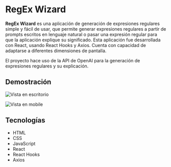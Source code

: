 # RegEx Wizard

**RegEx Wizard** es una aplicación de generación de expresiones regulares simple y fácil de usar, que permite generar expresiones regulares a partir de prompts escritos en lenguaje natural o pasar una expresión regular para que la aplicación explique su significado. Esta aplicación fue desarrollada con React, usando React Hooks y Axios. Cuenta con capacidad de adaptarse a diferentes dimensiones de pantalla. 

El proyecto hace uso de la API de OpenAI para la generación de expresiones regulares y su explicación.

## Demostración

![Vista en escritorio](https://lh3.googleusercontent.com/u/2/drive-viewer/AAOQEOQZFbWrUPmS4vyoQf6KkBIOR74lvib7_u4bhiRJ3l5DQ3iiTGEvc5C7qWSHM-NEWySsNkam_miv7PjX2EWs8yPOcGp_Bw=w1920-h973)

![Vista en mobile](https://lh3.googleusercontent.com/fife/AMPSemcTMSjtF7Ye9dbSuO_LgbHyyv6ggay0aF-eyoQhevpj5n1hCKZr4U050eV1bHApNw_14c3hL2UFX87-kpAMvp8Q7i01_uLMf10v7sFtpKEDoosk0WLhmYh7vOMZPiEQm7Gq0ZlPZJy9svXC-_zxzjQTux6aYioW9lA0s2ETvc-LWSlVHR3wKTKEVjapckm68jMTKo-iNuJfAB6wTkyTI6rdWcDvvdehkEvm9-IhURSCM0d3ZPklsfhkNNSRwQ41FnjRO4fskCk9OQoo4WG6xilXs7HngdFY7BUkK35zy13XuCVL6nT6x5pcMMlNM8aE0NydENZagICIQQJfj56GrQljDUQK4YPQ6-22UI-WNvphsrMjfmoZ0f4TLHPWQ3I31_4pKc_1G2pHd4BU-qQ3nYO63nFe06_XL0d9-M9mNzX0HrA47trhosqVHygjhFSVcKj3xqBdqIKNYEOhxi7f2EyLQrvz6xC_49qPFuh9Dl9XISec2-meeCLiQdYmBYJGRSMnR-pbl9My-CRVVoYnf0PzrK-6uKGh_oL1ZngoEe6XBilTJ1ejvvkhtk-PsnllIrvjgOUYfxc7BZIBBnNDIBkU97YBHcf5da5OxPRQsfOwURTbA32bZyI75d_3PFe5BJoTkBPS9dVLm1wLgVKuPM-GyliTrEHNob77Z5pDoEygz5xOvJM9cyufDedHt39guQjrJyE9KEY6PjocCAgg9A7YX-h2hStkkolSEhEqxCzzvUYI01WetVUeuzmpMQNEICLMDHVJWnIHyrrkzCzkm_JmEHj648ea0eG0Z6vrfb6R2DpTTHaMPh8BP8IdD6X3dgfIU88iN331f4VT8NRTwN8RZ-Gz00gLHcDs4TQUwOFDVth9TzQI-4iIRRXAtwtvCLD6Y99Wn3ZZJ7o-lQztJfZlLQ68yUGCRNMPen08_5paPK0Oj9DJyj1gpVlVx0sQo6TVXFxAfYLr8x_B1zaOEE_0Yd1rDAx98rSmzB1KLKbPkBlHNii_ctudyzDbA6VB3bVkITCI_wSbCE6UlORKjl78d1toowq79hwwSuIiNULn8OvsYmFBj3yqnDYrdLehBNPR6SYnbGQrgVnsvKyQJMN6QMuzlTaQlFUjjT-SQVKLc4LsLStlVTdswvkXvWGlMNtsEq4NVOCC69rZcioJzhJwsnlcHcvftF5A95POZtCz6VlmpBx6CO8g_HBhBSJPrVUuziC7Bskul4Z3Bw8ltqQd7rIE8OYy8PaVhsYubpN64Ph7PVv-ej0QfDcsJ8B-lsuz6yBnTup3admqzDM4tQ2GtuHL72Tlqso6NnWb918IzvWSK1PFKkiKARIv20vTwCZj8Iptup7oDb0wlC9K-D5Ilt0e-6V4hS4m-Vh4MlIzR0y0E_t1IdfDcBMVBY6rnW5Hf4Fyd4Xv4IWeQVgYn5vzjyFfw9zQSvuhX-8eZu78eclfbru6hGpD_3jB9IfiBhTL9WDgRtSIeBP2BfheXATOnQo9iNJ_lhwckDvyjHuHrfwpSpWjCZGkcH_9bJzq0xmqDYYNZa2-Dd6hUgGILIifNYfTmQHIa0nStvlOg1YCWp-lnrln0aIObY_6KY_5ZJ73_K5Md_9M7MVcSKEZAGucb1nA6CodaWxvuZeu6Q6RjtXReOlB1uHUOfjFzgiyf-TmrQ=w1203-h973)

## Tecnologías

- HTML
- CSS
- JavaScript
- React
- React Hooks
- Axios